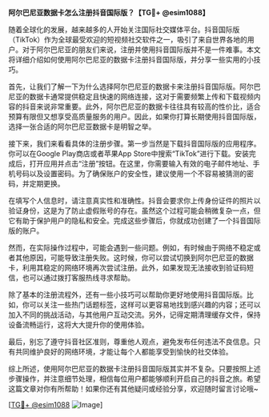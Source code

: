 **阿尔巴尼亚数据卡怎么注册抖音国际版？【TG💪+ @esim1088】**

随着全球化的发展，越来越多的人开始关注国际社交媒体平台。抖音国际版（TikTok）作为全球最受欢迎的短视频社交软件之一，吸引了来自世界各地的用户。对于阿尔巴尼亚的朋友们来说，注册并使用抖音国际版并不是一件难事。本文将详细介绍如何使用阿尔巴尼亚的数据卡注册抖音国际版，并分享一些实用的小技巧。

首先，让我们了解一下为什么选择阿尔巴尼亚的数据卡来注册抖音国际版。阿尔巴尼亚的数据卡通常提供稳定且快速的网络连接，这对于需要频繁上传和下载视频内容的抖音来说非常重要。此外，阿尔巴尼亚的数据卡往往具有较高的性价比，适合预算有限但又想享受高质量服务的用户。因此，如果你打算长期使用抖音国际版，选择一张合适的阿尔巴尼亚数据卡是明智之举。

接下来，我们来看看具体的注册步骤。第一步当然是下载抖音国际版的应用程序。你可以在Google Play商店或者苹果App Store中搜索“TikTok”进行下载。安装完成后，打开应用并点击“注册”按钮。在这里，你需要输入有效的电子邮件地址、手机号码以及设置密码。为了确保账户的安全性，建议使用一个不容易被猜测的密码，并定期更换。

在填写个人信息时，请注意真实性和准确性。抖音会要求你上传身份证件的照片以验证身份，这是为了防止虚假账号的存在。虽然这个过程可能会稍微复杂一点，但它有助于保护用户的隐私和安全。完成这些步骤后，你就成功创建了一个抖音国际版的账户。

然而，在实际操作过程中，可能会遇到一些问题。例如，有时候由于网络不稳定或者其他原因，可能导致注册失败。这时候，你可以尝试切换到阿尔巴尼亚的数据卡，利用其稳定的网络环境再次尝试注册。此外，如果发现无法接收到验证码短信，也可以通过拨打客服热线寻求帮助。

除了基本的注册流程外，还有一些小技巧可以帮助你更好地使用抖音国际版。比如，你可以关注一些热门话题标签，这样可以更容易地找到感兴趣的内容；还可以加入不同的挑战活动，与其他用户互动交流。另外，记得定期清理缓存文件，保持设备流畅运行，这将大大提升你的使用体验。

最后，别忘了遵守抖音社区准则，尊重他人观点，避免发布任何违法不良信息。只有共同维护良好的网络环境，才能让每个人都能享受到愉快的社交体验。

综上所述，使用阿尔巴尼亚的数据卡注册抖音国际版其实并不复杂。只要按照上述步骤操作，并注意细节处理，相信每位用户都能够顺利开启自己的抖音之旅。希望这篇文章对你有所帮助！如果你还有其他疑问或经验分享，欢迎随时留言讨论哦~

[[TG💪+ @esim1088](https://t.me/s/esim1088) ![Image](https://i.postimg.cc/4NQfJmqS/Snipaste-2025-05-13-00-14-12.png)]